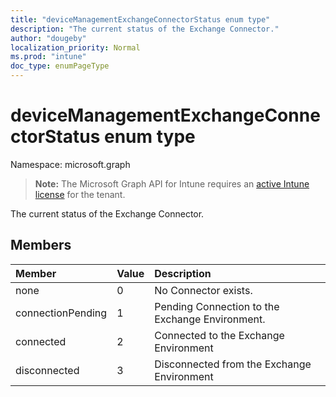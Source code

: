 ```yaml
---
title: "deviceManagementExchangeConnectorStatus enum type"
description: "The current status of the Exchange Connector."
author: "dougeby"
localization_priority: Normal
ms.prod: "intune"
doc_type: enumPageType
---
```


# deviceManagementExchangeConnectorStatus enum type

Namespace: microsoft.graph

> **Note:** The Microsoft Graph API for Intune requires an [active Intune license](https://go.microsoft.com/fwlink/?linkid=839381) for the tenant.

The current status of the Exchange Connector.

## Members
|Member|Value|Description|
|:---|:---|:---|
|none|0|No Connector exists.|
|connectionPending|1|Pending Connection to the Exchange Environment.|
|connected|2|Connected to the Exchange Environment|
|disconnected|3|Disconnected from the Exchange Environment|





